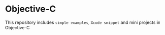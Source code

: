 # Objective-C

This repository includes `simple examples`, `Xcode snippet` and mini projects in Objective-C
